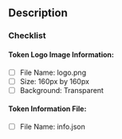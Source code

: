 ## Description

### Checklist
#### Token Logo Image Information:

- [ ] File Name: logo.png
- [ ] Size: 160px by 160px
- [ ] Background: Transparent

#### Token Information File:

- [ ] File Name: info.json
